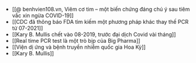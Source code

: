 - [[@ benhvien108.vn, Viêm cơ tim – một biến chứng đáng chú ý sau tiêm vắc xin ngừa COVID-19]]
- [[CDC đã thông báo FDA tìm kiếm một phương pháp khác thay thế PCR từ 07-2021]]
- [[Kary B. Mullis chết vào 08-2019, trước đại dịch Covid vài tháng]]
- [[Real time PCR test là một trò bịp của Big Pharma]]
- [[Viện dị ứng và bệnh truyền nhiễm quốc gia Hoa Kỳ]]
- [[Kary B. Mullis]]
